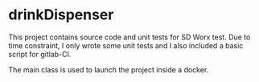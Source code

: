 # drinkDispenser

This project contains source code and unit tests for SD Worx test. Due to time constraint,
I only wrote some unit tests and I also included a basic script for gitlab-CI.

The main class is used to launch the project inside a docker.
